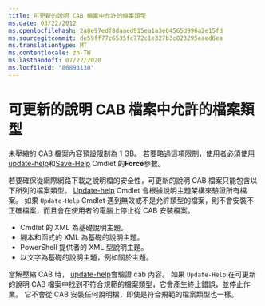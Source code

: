 ```yaml
---
title: 可更新的說明 CAB 檔案中允許的檔案類型
ms.date: 03/22/2012
ms.openlocfilehash: 2a8e97edf8daaed915ea1a3e04565d996a2e15fd
ms.sourcegitcommit: de59ff77c6535fc772c1e327b3c823295eaed6ea
ms.translationtype: MT
ms.contentlocale: zh-TW
ms.lasthandoff: 07/22/2020
ms.locfileid: "86893130"
---
```

# <a name="file-types-permitted-in-an-updatable-help-cab-file"></a>可更新的說明 CAB 檔案中允許的檔案類型

未壓縮的 CAB 檔案內容預設限制為 1 GB。 若要略過這項限制，使用者必須使用[update-help](/powershell/module/Microsoft.PowerShell.Core/Update-Help)和[Save-Help](/powershell/module/Microsoft.PowerShell.Core/Save-Help) Cmdlet 的**Force**參數。

若要確保從網際網路下載之說明檔的安全性，可更新的說明 CAB 檔案只能包含以下所列的檔案類型。 [Update-help](/powershell/module/Microsoft.PowerShell.Core/Update-Help) Cmdlet 會根據說明主題架構來驗證所有檔案。 如果 `Update-Help` Cmdlet 遇到無效或不是允許類型的檔案，則不會安裝不正確檔案，而且會在使用者的電腦上停止從 CAB 安裝檔案。

- Cmdlet 的 XML 為基礎說明主題。
- 腳本和函式的 XML 為基礎的說明主題。
- PowerShell 提供者的 XML 型說明主題。
- 以文字為基礎的說明主題，例如關於主題。

當解壓縮 CAB 時， [update-help](/powershell/module/Microsoft.PowerShell.Core/Update-Help)會驗證 cab 內容。 如果 `Update-Help` 在可更新的說明 CAB 檔案中找到不符合規範的檔案類型，它會產生終止錯誤，並停止作業。 它不會從 CAB 安裝任何說明檔，即使是符合規範的檔案類型也一樣。
